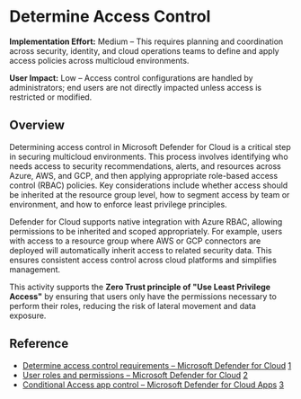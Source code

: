# Determine Access Control

**Implementation Effort:** Medium – This requires planning and coordination across security, identity, and cloud operations teams to define and apply access policies across multicloud environments.

**User Impact:** Low – Access control configurations are handled by administrators; end users are not directly impacted unless access is restricted or modified.

## Overview

Determining access control in Microsoft Defender for Cloud is a critical step in securing multicloud environments. This process involves identifying who needs access to security recommendations, alerts, and resources across Azure, AWS, and GCP, and then applying appropriate role-based access control (RBAC) policies. Key considerations include whether access should be inherited at the resource group level, how to segment access by team or environment, and how to enforce least privilege principles.

Defender for Cloud supports native integration with Azure RBAC, allowing permissions to be inherited and scoped appropriately. For example, users with access to a resource group where AWS or GCP connectors are deployed will automatically inherit access to related security data. This ensures consistent access control across cloud platforms and simplifies management.

This activity supports the **Zero Trust principle of "Use Least Privilege Access"** by ensuring that users only have the permissions necessary to perform their roles, reducing the risk of lateral movement and data exposure.

## Reference

- [Determine access control requirements – Microsoft Defender for Cloud](https://learn.microsoft.com/en-us/azure/defender-for-cloud/plan-multicloud-security-determine-access-control-requirements) [1](https://learn.microsoft.com/en-us/azure/defender-for-cloud/plan-multicloud-security-determine-access-control-requirements)
- [User roles and permissions – Microsoft Defender for Cloud](https://learn.microsoft.com/en-us/azure/defender-for-cloud/permissions) [2](https://learn.microsoft.com/en-us/azure/defender-for-cloud/permissions)
- [Conditional Access app control – Microsoft Defender for Cloud Apps](https://learn.microsoft.com/en-us/defender-cloud-apps/proxy-intro-aad) [3](https://learn.microsoft.com/en-us/defender-cloud-apps/proxy-intro-aad)
